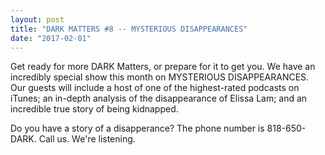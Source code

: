 ```yaml
---
layout: post
title: "DARK MATTERS #8 -- MYSTERIOUS DISAPPEARANCES"
date: "2017-02-01"
---
```


Get ready for more DARK Matters, or prepare for it to get you. We have an incredibly special show this month on MYSTERIOUS DISAPPEARANCES. Our guests will include a host of one of the highest-rated podcasts on iTunes; an in-depth analysis of the disappearance of Elissa Lam; and an incredible true story of being kidnapped. 

Do you have a story of a disapperance? The phone number is 818-650-DARK. Call us. We're listening.
